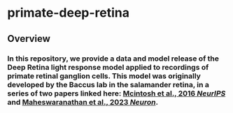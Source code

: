 # primate-deep-retina

## Overview
### In this repository, we provide a data and model release of the Deep Retina light response model applied to recordings of primate retinal ganglion cells. This model was originally developed by the Baccus lab in the salamander retina, in a series of two papers linked here: [Mcintosh et al., 2016 _NeurIPS_](https://proceedings.neurips.cc/paper/2016/hash/a1d33d0dfec820b41b54430b50e96b5c-Abstract.html) and [Maheswaranathan et al., 2023 _Neuron_](https://www.cell.com/neuron/fulltext/S0896-6273(23)00467-1).
